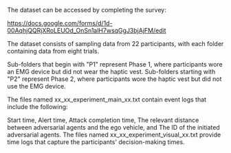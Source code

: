 The dataset can be accessed by completing the survey: 

https://docs.google.com/forms/d/1d-00AqhjQQRjXRoLEUOd_OnSn1alH7wsqGgJ3bjAjFM/edit


The dataset consists of sampling data from 22 participants, with each folder containing data from eight trials.

Sub-folders that begin with "P1" represent Phase 1, where participants wore an EMG device but did not wear the haptic vest. Sub-folders starting with "P2" represent Phase 2, where participants wore the haptic vest but did not use the EMG device.

The files named xx_xx_experiment_main_xx.txt contain event logs that include the following:

Start time,
Alert time,
Attack completion time,
The relevant distance between adversarial agents and the ego vehicle, and
The ID of the initiated adversarial agents.
The files named xx_xx_experiment_visual_xx.txt provide time logs that capture the participants' decision-making times.
